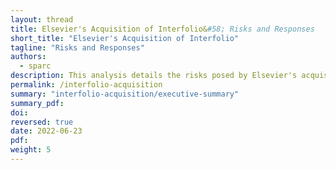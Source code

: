 ```yaml
---
layout: thread
title: Elsevier's Acquisition of Interfolio&#58; Risks and Responses
short_title: "Elsevier's Acquisition of Interfolio"
tagline: "Risks and Responses"
authors:
  - sparc
description: This analysis details the risks posed by Elsevier's acquisition of Interfolio, what institutions should watch for, and proactive steps institutions can take to reduce the negative impacts of consolidation.
permalink: /interfolio-acquisition
summary: "interfolio-acquisition/executive-summary"
summary_pdf: 
doi: 
reversed: true
date: 2022-06-23
pdf: 
weight: 5
---
```

